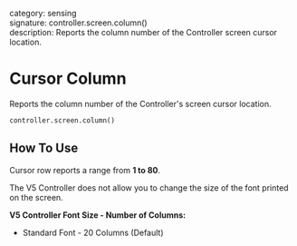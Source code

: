 category: sensing  
signature: controller.screen.column()  
description: Reports the column number of the Controller screen cursor location.

# Cursor Column
 
Reports the column number of the Controller's screen cursor location.

```don
controller.screen.column()
```

## How To Use

Cursor row reports a range from **1 to 80**.

The V5 Controller does not allow you to change the size of the font printed on the screen.

**V5 Controller Font Size - Number of Columns:**

* Standard Font - 20 Columns (Default)
	
<advanced>
</advanced>
